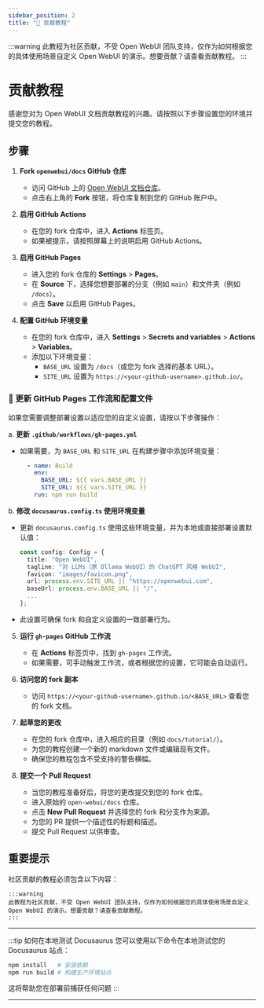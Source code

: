 ```yaml
---
sidebar_position: 2
title: "🤝 贡献教程"
---
```


:::warning
此教程为社区贡献，不受 Open WebUI 团队支持，仅作为如何根据您的具体使用场景自定义 Open WebUI 的演示。想要贡献？请查看贡献教程。
:::

# 贡献教程

感谢您对为 Open WebUI 文档贡献教程的兴趣。请按照以下步骤设置您的环境并提交您的教程。

## 步骤

1. **Fork `openwebui/docs` GitHub 仓库**

   - 访问 GitHub 上的 [Open WebUI 文档仓库](https://github.com/open-webui/docs)。
   - 点击右上角的 **Fork** 按钮，将仓库复制到您的 GitHub 账户中。

2. **启用 GitHub Actions**

   - 在您的 fork 仓库中，进入 **Actions** 标签页。
   - 如果被提示，请按照屏幕上的说明启用 GitHub Actions。

3. **启用 GitHub Pages**

   - 进入您的 fork 仓库的 **Settings** > **Pages**。
   - 在 **Source** 下，选择您想要部署的分支（例如 `main`）和文件夹（例如 `/docs`）。
   - 点击 **Save** 以启用 GitHub Pages。

4. **配置 GitHub 环境变量**

   - 在您的 fork 仓库中，进入 **Settings** > **Secrets and variables** > **Actions** > **Variables**。
   - 添加以下环境变量：
     - `BASE_URL` 设置为 `/docs`（或您为 fork 选择的基本 URL）。
     - `SITE_URL` 设置为 `https://<your-github-username>.github.io/`。

### 📝 更新 GitHub Pages 工作流和配置文件

如果您需要调整部署设置以适应您的自定义设置，请按以下步骤操作：

a. **更新 `.github/workflows/gh-pages.yml`**

- 如果需要，为 `BASE_URL` 和 `SITE_URL` 在构建步骤中添加环境变量：

     ```yaml
       - name: Build
         env:
           BASE_URL: ${{ vars.BASE_URL }}
           SITE_URL: ${{ vars.SITE_URL }}
         run: npm run build
     ```

b. **修改 `docusaurus.config.ts` 使用环境变量**

- 更新 `docusaurus.config.ts` 使用这些环境变量，并为本地或直接部署设置默认值：

     ```typescript
     const config: Config = {
       title: "Open WebUI",
       tagline: "对 LLMs（原 Ollama WebUI）的 ChatGPT 风格 WebUI",
       favicon: "images/favicon.png",
       url: process.env.SITE_URL || "https://openwebui.com",
       baseUrl: process.env.BASE_URL || "/",
       ...
     };
     ```

- 此设置可确保 fork 和自定义设置的一致部署行为。

5. **运行 `gh-pages` GitHub 工作流**

   - 在 **Actions** 标签页中，找到 `gh-pages` 工作流。
   - 如果需要，可手动触发工作流，或者根据您的设置，它可能会自动运行。

6. **访问您的 fork 副本**

   - 访问 `https://<your-github-username>.github.io/<BASE_URL>` 查看您的 fork 文档。

7. **起草您的更改**

   - 在您的 fork 仓库中，进入相应的目录（例如 `docs/tutorial/`）。
   - 为您的教程创建一个新的 markdown 文件或编辑现有文件。
   - 确保您的教程包含不受支持的警告横幅。

8. **提交一个 Pull Request**

   - 当您的教程准备好后，将您的更改提交到您的 fork 仓库。
   - 进入原始的 `open-webui/docs` 仓库。
   - 点击 **New Pull Request** 并选择您的 fork 和分支作为来源。
   - 为您的 PR 提供一个描述性的标题和描述。
   - 提交 Pull Request 以供审查。

## 重要提示

社区贡献的教程必须包含以下内容：

```
:::warning
此教程为社区贡献，不受 Open WebUI 团队支持，仅作为如何根据您的具体使用场景自定义 Open WebUI 的演示。想要贡献？请查看贡献教程。
:::
```

---

:::tip 如何在本地测试 Docusaurus
您可以使用以下命令在本地测试您的 Docusaurus 站点：

```bash
npm install   # 安装依赖
npm run build # 构建生产环境站点
```

这将帮助您在部署前捕获任何问题
:::

---
